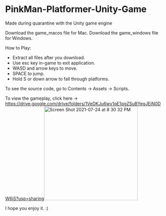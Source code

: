 # PinkMan-Platformer-Unity-Game
Made during quarantine with the Unity game engine

Download the game_macos file for Mac.
Download the game_windows file for Windows.

How to Play:
 - Extract all files after you download. 
 - Use esc key in-game to exit application. 
 - WASD and arrow keys to move.
 - SPACE to jump.
 - Hold S or down arrow to fall through platforms.

To see the source code, go to Contents -> Assets -> Scripts.

To view the gameplay, click here -> https://drive.google.com/drive/folders/1VeDKJu6wv1qE1qgZSuBYegJEiN0DW6jS?usp=sharing<img width="300" alt="Screen Shot 2021-07-24 at 8 30 32 PM" src="https://user-images.githubusercontent.com/66232491/126884825-12a5a0e6-ca80-4251-b0a2-6d579f4aa067.png">

I hope you enjoy it. :)
